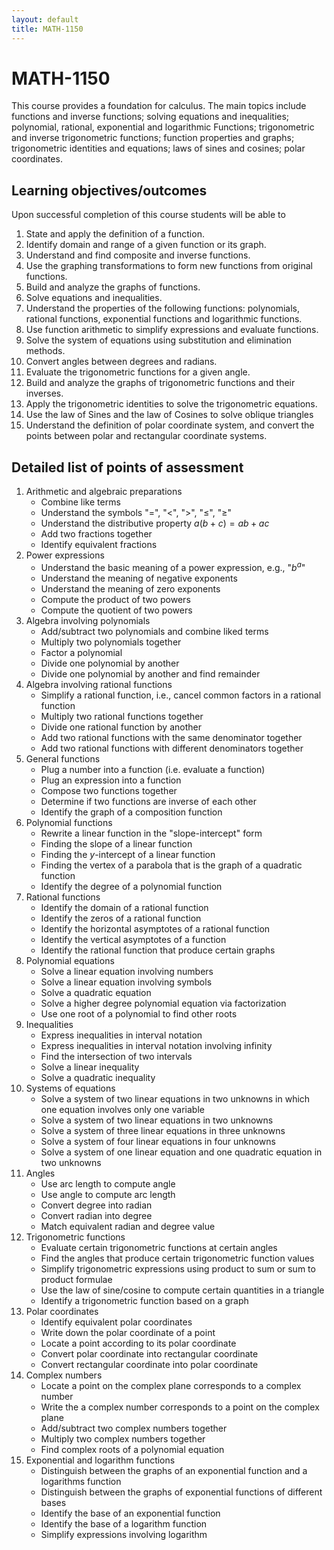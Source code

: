 ```yaml
---
layout: default
title: MATH-1150
---
```


# MATH-1150

This course provides a foundation for calculus.
The main topics include functions and inverse functions;
solving equations and inequalities;
polynomial, rational, exponential and logarithmic Functions;
trigonometric and inverse trigonometric functions;
function properties and graphs; trigonometric identities and equations;
laws of sines and cosines;
polar coordinates.

## Learning objectives/outcomes

Upon successful completion of this course students will be able to

1. State and apply the definition of a function.
1. Identify domain and range of a given function or its graph.
1. Understand and find composite and inverse functions.
1. Use the graphing transformations to form new functions from original functions.
1. Build and analyze the graphs of functions.
1. Solve equations and inequalities.
1. Understand the properties of the following functions: polynomials, rational functions, exponential functions and logarithmic functions.
1. Use function arithmetic to simplify expressions and evaluate functions.
1. Solve the system of equations using substitution and elimination methods.
1. Convert angles between degrees and radians.
1. Evaluate the trigonometric functions for a given angle.
1. Build and analyze the graphs of trigonometric functions and their inverses.
1. Apply the trigonometric identities to solve the trigonometric equations.
1. Use the law of Sines and the law of Cosines to solve oblique triangles
1. Understand the definition of polar coordinate system, and convert the points between polar and rectangular coordinate systems.

## Detailed list of points of assessment

1. Arithmetic and algebraic preparations
    - Combine like terms
    - Understand the symbols "$=$", "$<$", "$>$", "$\le$", "$\ge$"
    - Understand the distributive property $a(b+c) = ab + ac$
    - Add two fractions together
    - Identify equivalent fractions
1. Power expressions
    - Understand the basic meaning of a power expression, e.g., "$b^a$"
    - Understand the meaning of negative exponents
    - Understand the meaning of zero exponents
    - Compute the product of two powers
    - Compute the quotient of two powers
1. Algebra involving polynomials
    - Add/subtract two polynomials and combine liked terms
    - Multiply two polynomials together
    - Factor a polynomial
    - Divide one polynomial by another
    - Divide one polynomial by another and find remainder
1. Algebra involving rational functions
    - Simplify a rational function,
      i.e., cancel common factors in a rational function
    - Multiply two rational functions together
    - Divide one rational function by another
    - Add two rational functions with the same denominator together
    - Add two rational functions with different denominators together
1. General functions
    - Plug a number into a function (i.e. evaluate a function)
    - Plug an expression into a function
    - Compose two functions together
    - Determine if two functions are inverse of each other
    - Identify the graph of a composition function
1. Polynomial functions
    - Rewrite a linear function in the "slope-intercept" form
    - Finding the slope of a linear function
    - Finding the $y$-intercept of a linear function
    - Finding the vertex of a parabola that is the graph of a quadratic function
    - Identify the degree of a polynomial function
1. Rational functions
    - Identify the domain of a rational function
    - Identify the zeros of a rational function
    - Identify the horizontal asymptotes of a rational function
    - Identify the vertical asymptotes of a function
    - Identify the rational function that produce certain graphs
1. Polynomial equations
    - Solve a linear equation involving numbers
    - Solve a linear equation involving symbols
    - Solve a quadratic equation
    - Solve a higher degree polynomial equation via factorization
    - Use one root of a polynomial to find other roots
1. Inequalities
    - Express inequalities in interval notation
    - Express inequalities in interval notation involving infinity
    - Find the intersection of two intervals
    - Solve a linear inequality
    - Solve a quadratic inequality
1. Systems of equations
    - Solve a system of two linear equations in two unknowns
      in which one equation involves only one variable
    - Solve a system of two linear equations in two unknowns
    - Solve a system of three linear equations in three unknowns
    - Solve a system of four linear equations in four unknowns
    - Solve a system of one linear equation and one quadratic equation in two unknowns
1. Angles
    - Use arc length to compute angle
    - Use angle to compute arc length
    - Convert degree into radian
    - Convert radian into degree
    - Match equivalent radian and degree value
1. Trigonometric functions
    - Evaluate certain trigonometric functions at certain angles
    - Find the angles that produce certain trigonometric function values
    - Simplify trigonometric expressions using product to sum or sum to product formulae
    <!-- - Use the law of sine to compute certain quantities in a triangle -->
    - Use the law of sine/cosine to compute certain quantities in a triangle
    - Identify a trigonometric function based on a graph
1. Polar coordinates
    - Identify equivalent polar coordinates
    - Write down the polar coordinate of a point
    - Locate a point according to its polar coordinate
    - Convert polar coordinate into rectangular coordinate
    - Convert rectangular coordinate into polar coordinate
1. Complex numbers
    - Locate a point on the complex plane corresponds to a complex number
    - Write the a complex number corresponds to a point on the complex plane
    - Add/subtract two complex numbers together
    - Multiply two complex numbers together
    - Find complex roots of a polynomial equation
1. Exponential and logarithm functions
    - Distinguish between the graphs of an exponential function and a logarithms function
    - Distinguish between the graphs of exponential functions of different bases
    - Identify the base of an exponential function
    - Identify the base of a logarithm function
    - Simplify expressions involving logarithm
